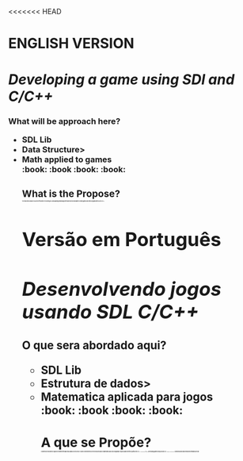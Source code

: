 <<<<<<< HEAD

# ENGLISH VERSION
# ***Developing a game using SDl and C/C++***


<h3>What will be approach here?<h3\>

<ul>
<li>SDL Lib<li\><br>
<li>Data Structure<li\>><br>
<li>Math applied to games <li\><br>
<ul\>
:book: :book :book: :book: 

<h3>What is the Propose?<h3\>
<br><p style="font-size:2">The repository propose is save my files while I'm learning SDL and applying knowloadgesof Data structure and Math to create games and other programs with GUI in C/C++ <p\>


# Versão em Português
# ***Desenvolvendo jogos usando SDL C/C++***


<h3>O que sera abordado aqui?<h3\>

<ul>
<li>SDL Lib<li\><br>
<li>Estrutura de dados<li\>><br>
<li>Matematica aplicada para jogos<li\><br>
<ul\>
:book: :book :book: :book: 

<h3>A que se Propõe?<h3\>
<br><p style="font-size:2"> O objetivo do repositório é gravar de maneira filtrada meus avanços com Lib SDL e aplico conhecimentos de estrutura de dados e Matemática para criar programas e jogos  usando interface grafica em C/C++ <p\>
=======
# ***Developing gamez using SDl and C/C++***
>>>>>>> 0ae8bb466856cd690e1db61bd52feadd962ce589
